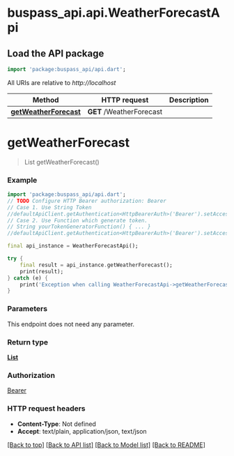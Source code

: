 # buspass_api.api.WeatherForecastApi

## Load the API package
```dart
import 'package:buspass_api/api.dart';
```

All URIs are relative to *http://localhost*

Method | HTTP request | Description
------------- | ------------- | -------------
[**getWeatherForecast**](WeatherForecastApi.md#getweatherforecast) | **GET** /WeatherForecast | 


# **getWeatherForecast**
> List<WeatherForecast> getWeatherForecast()



### Example
```dart
import 'package:buspass_api/api.dart';
// TODO Configure HTTP Bearer authorization: Bearer
// Case 1. Use String Token
//defaultApiClient.getAuthentication<HttpBearerAuth>('Bearer').setAccessToken('YOUR_ACCESS_TOKEN');
// Case 2. Use Function which generate token.
// String yourTokenGeneratorFunction() { ... }
//defaultApiClient.getAuthentication<HttpBearerAuth>('Bearer').setAccessToken(yourTokenGeneratorFunction);

final api_instance = WeatherForecastApi();

try {
    final result = api_instance.getWeatherForecast();
    print(result);
} catch (e) {
    print('Exception when calling WeatherForecastApi->getWeatherForecast: $e\n');
}
```

### Parameters
This endpoint does not need any parameter.

### Return type

[**List<WeatherForecast>**](WeatherForecast.md)

### Authorization

[Bearer](../README.md#Bearer)

### HTTP request headers

 - **Content-Type**: Not defined
 - **Accept**: text/plain, application/json, text/json

[[Back to top]](#) [[Back to API list]](../README.md#documentation-for-api-endpoints) [[Back to Model list]](../README.md#documentation-for-models) [[Back to README]](../README.md)

